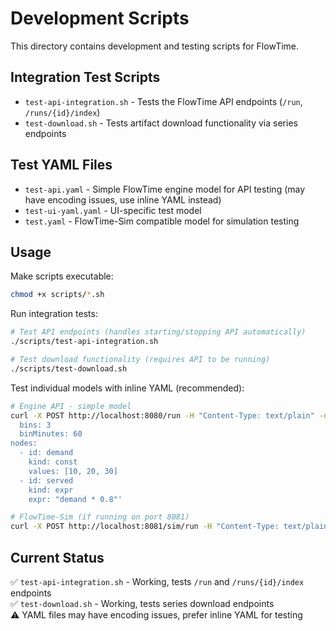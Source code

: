 # Development Scripts

This directory contains development and testing scripts for FlowTime.

## Integration Test Scripts

- `test-api-integration.sh` - Tests the FlowTime API endpoints (`/run`, `/runs/{id}/index`)
- `test-download.sh` - Tests artifact download functionality via series endpoints

## Test YAML Files

- `test-api.yaml` - Simple FlowTime engine model for API testing (may have encoding issues, use inline YAML instead)
- `test-ui-yaml.yaml` - UI-specific test model  
- `test.yaml` - FlowTime-Sim compatible model for simulation testing

## Usage

Make scripts executable:
```bash
chmod +x scripts/*.sh
```

Run integration tests:
```bash
# Test API endpoints (handles starting/stopping API automatically)
./scripts/test-api-integration.sh

# Test download functionality (requires API to be running)
./scripts/test-download.sh
```

Test individual models with inline YAML (recommended):
```bash
# Engine API - simple model
curl -X POST http://localhost:8080/run -H "Content-Type: text/plain" -d 'grid:
  bins: 3
  binMinutes: 60
nodes:
  - id: demand
    kind: const
    values: [10, 20, 30]
  - id: served
    kind: expr
    expr: "demand * 0.8"'

# FlowTime-Sim (if running on port 8081)
curl -X POST http://localhost:8081/sim/run -H "Content-Type: text/plain" -d @scripts/test.yaml
```

## Current Status

✅ `test-api-integration.sh` - Working, tests `/run` and `/runs/{id}/index` endpoints  
✅ `test-download.sh` - Working, tests series download endpoints  
⚠️ YAML files may have encoding issues, prefer inline YAML for testing
